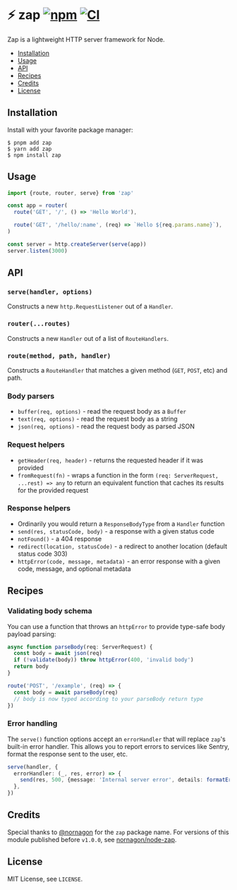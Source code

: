 # ⚡ zap [![npm](https://badgen.net/npm/v/zap)](https://www.npmjs.com/package/zap) [![CI](https://github.com/jacobwgillespie/zap/actions/workflows/ci.yml/badge.svg)](https://github.com/jacobwgillespie/zap/actions/workflows/ci.yml)

Zap is a lightweight HTTP server framework for Node.

- [Installation](#installation)
- [Usage](#usage)
- [API](#api)
- [Recipes](#recipes)
- [Credits](#credits)
- [License](#license)

## Installation

Install with your favorite package manager:

```shell
$ pnpm add zap
$ yarn add zap
$ npm install zap
```

## Usage

```typescript
import {route, router, serve} from 'zap'

const app = router(
  route('GET', '/', () => 'Hello World'),

  route('GET', '/hello/:name', (req) => `Hello ${req.params.name}`),
)

const server = http.createServer(serve(app))
server.listen(3000)
```

## API

### `serve(handler, options)`

Constructs a new `http.RequestListener` out of a `Handler`.

### `router(...routes)`

Constructs a new `Handler` out of a list of `RouteHandlers`.

### `route(method, path, handler)`

Constructs a `RouteHandler` that matches a given method (`GET`, `POST`, etc) and path.

### Body parsers

- `buffer(req, options)` - read the request body as a `Buffer`
- `text(req, options)` - read the request body as a string
- `json(req, options)` - read the request body as parsed JSON

### Request helpers

- `getHeader(req, header)` - returns the requested header if it was provided
- `fromRequest(fn)` - wraps a function in the form `(req: ServerRequest, ...rest) => any` to return an equivalent function that caches its results for the provided request

### Response helpers

- Ordinarily you would return a `ResponseBodyType` from a `Handler` function
- `send(res, statusCode, body)` - a response with a given status code
- `notFound()` - a 404 response
- `redirect(location, statusCode)` - a redirect to another location (default status code 303)
- `httpError(code, message, metadata)` - an error response with a given code, message, and optional metadata

## Recipes

### Validating body schema

You can use a function that throws an `httpError` to provide type-safe body payload parsing:

```typescript
async function parseBody(req: ServerRequest) {
  const body = await json(req)
  if (!validate(body)) throw httpError(400, 'invalid body')
  return body
}

route('POST', '/example', (req) => {
  const body = await parseBody(req)
  // body is now typed according to your parseBody return type
})
```

### Error handling

The `serve()` function options accept an `errorHandler` that will replace `zap`'s built-in error handler. This allows you to report errors to services like Sentry, format the response sent to the user, etc.

```typescript
serve(handler, {
  errorHandler: (_, res, error) => {
    send(res, 500, {message: 'Internal server error', details: formatError(error)})
  },
})
```

## Credits

Special thanks to [@nornagon](https://github.com/nornagon) for the `zap` package name. For versions of this module published before `v1.0.0`, see [nornagon/node-zap](https://github.com/nornagon/node-zap).

## License

MIT License, see `LICENSE`.

```

```

